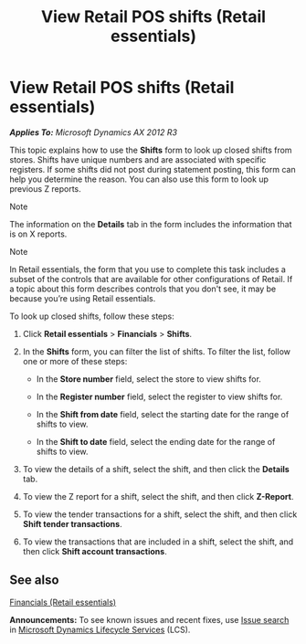 ﻿---
title: View Retail POS shifts (Retail essentials)
TOCTitle: View Retail POS shifts (Retail essentials)
ms:assetid: f5ec0f3c-0dc0-4a5a-a775-afad15c68389
ms:mtpsurl: https://technet.microsoft.com/en-us/library/Dn736978(v=AX.60)
ms:contentKeyID: 62200455
ms.date: 08/15/2014
mtps_version: v=AX.60
f1_keywords:
- MsDynAx060.Forms.RetailPosBatchTable
---

# View Retail POS shifts (Retail essentials) 


_**Applies To:** Microsoft Dynamics AX 2012 R3_

This topic explains how to use the **Shifts** form to look up closed shifts from stores. Shifts have unique numbers and are associated with specific registers. If some shifts did not post during statement posting, this form can help you determine the reason. You can also use this form to look up previous Z reports.


> [!NOTE]
> <P>The information on the <STRONG>Details</STRONG> tab in the form includes the information that is on X reports.</P>




> [!NOTE]
> <P>In Retail essentials, the form that you use to complete this task includes a subset of the controls that are available for other configurations of Retail. If a topic about this form describes controls that you don't see, it may be because you’re using Retail essentials.</P>



To look up closed shifts, follow these steps:

1.  Click **Retail essentials** \> **Financials** \> **Shifts**.

2.  In the **Shifts** form, you can filter the list of shifts. To filter the list, follow one or more of these steps:
    
      - In the **Store number** field, select the store to view shifts for.
    
      - In the **Register number** field, select the register to view shifts for.
    
      - In the **Shift from date** field, select the starting date for the range of shifts to view.
    
      - In the **Shift to date** field, select the ending date for the range of shifts to view.

3.  To view the details of a shift, select the shift, and then click the **Details** tab.

4.  To view the Z report for a shift, select the shift, and then click **Z-Report**.

5.  To view the tender transactions for a shift, select the shift, and then click **Shift tender transactions**.

6.  To view the transactions that are included in a shift, select the shift, and then click **Shift account transactions**.

## See also

[Financials (Retail essentials)](financials-retail-essentials.md)

  
**Announcements:** To see known issues and recent fixes, use [Issue search](http://go.microsoft.com/fwlink/?linkid=389258) in [Microsoft Dynamics Lifecycle Services](http://go.microsoft.com/fwlink/?linkid=306505) (LCS).

